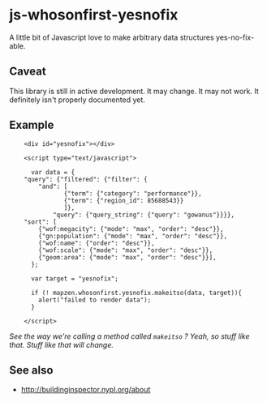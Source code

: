 # js-whosonfirst-yesnofix

A little bit of Javascript love to make arbitrary data structures yes-no-fix-able.

## Caveat

This library is still in active development. It may change. It may not work. It definitely isn't properly documented yet.

## Example

```
    <div id="yesnofix"></div>

    <script type="text/javascript">

      var data = {
	"query": {"filtered": {"filter": {
		"and": [
		       {"term": {"category": "performance"}},
		       {"term": {"region_id": 85688543}}
		       ]},
      		"query": {"query_string": {"query": "gowanus"}}}},
	"sort": [
		{"wof:megacity": {"mode": "max", "order": "desc"}},
		{"gn:population": {"mode": "max", "order": "desc"}},
		{"wof:name": {"order": "desc"}},
		{"wof:scale": {"mode": "max", "order": "desc"}},
		{"geom:area": {"mode": "max", "order": "desc"}}],
      };

      var target = "yesnofix";

      if (! mapzen.whosonfirst.yesnofix.makeitso(data, target)){
      	alert("failed to render data");
      }

    </script>
```

_See the way we're calling a method called `makeitso` ? Yeah, so stuff like that. Stuff like that will change._

## See also

* http://buildinginspector.nypl.org/about
